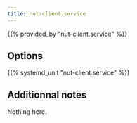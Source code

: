 ```yaml
---
title: nut-client.service
---
```


{{% provided_by "nut-client.service" %}}

## Options

{{% systemd_unit "nut-client.service" %}}

## Additionnal notes

Nothing here.